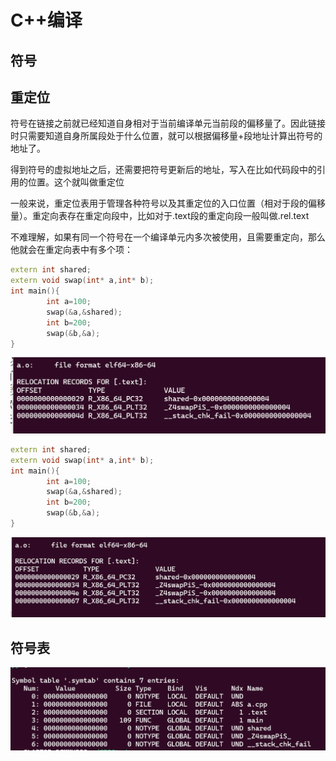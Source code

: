 # C++编译

## 符号



## 重定位

符号在链接之前就已经知道自身相对于当前编译单元当前段的偏移量了。因此链接时只需要知道自身所属段处于什么位置，就可以根据偏移量+段地址计算出符号的地址了。

得到符号的虚拟地址之后，还需要把符号更新后的地址，写入在比如代码段中的引用的位置。这个就叫做重定位

一般来说，重定位表用于管理各种符号以及其重定位的入口位置（相对于段的偏移量）。重定向表存在重定向段中，比如对于.text段的重定向段一般叫做.rel.text

不难理解，如果有同一个符号在一个编译单元内多次被使用，且需要重定向，那么他就会在重定向表中有多个项：

```cpp
extern int shared;
extern void swap(int* a,int* b);
int main(){
        int a=100;
        swap(&a,&shared);
        int b=200;
        swap(&b,&a);
}
```



![image-20250223132129396](./assets/image-20250223132129396.png)

```cpp
extern int shared;
extern void swap(int* a,int* b);
int main(){
        int a=100;
        swap(&a,&shared);
        int b=200;
        swap(&b,&a);
}
```

![image-20250223132135177](./assets/image-20250223132135177.png)

## 符号表

![image-20250223145628144](./assets/image-20250223145628144.png)
